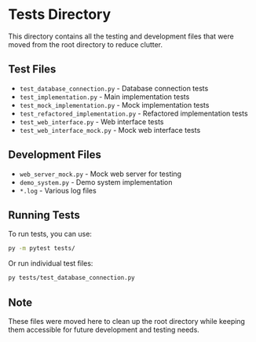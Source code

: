 # Tests Directory

This directory contains all the testing and development files that were moved from the root directory to reduce clutter.

## Test Files

- `test_database_connection.py` - Database connection tests
- `test_implementation.py` - Main implementation tests
- `test_mock_implementation.py` - Mock implementation tests
- `test_refactored_implementation.py` - Refactored implementation tests
- `test_web_interface.py` - Web interface tests
- `test_web_interface_mock.py` - Mock web interface tests

## Development Files

- `web_server_mock.py` - Mock web server for testing
- `demo_system.py` - Demo system implementation
- `*.log` - Various log files

## Running Tests

To run tests, you can use:
```bash
py -m pytest tests/
```

Or run individual test files:
```bash
py tests/test_database_connection.py
```

## Note

These files were moved here to clean up the root directory while keeping them accessible for future development and testing needs.
